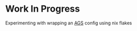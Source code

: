 # Work In Progress
Experimenting with wrapping an [AGS](https://github.com/Aylur/ags) config using nix flakes
